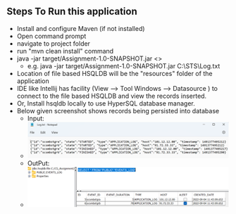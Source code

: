 Steps To Run this application
-----------------------------
- Install and configure Maven (if not installed)
- Open command prompt
- navigate to project folder
- run "mvn clean install" command
- java -jar target/Assignment-1.0-SNAPSHOT.jar <<!Complete Path To Your file!>>
  - e.g. java -jar target/Assignment-1.0-SNAPSHOT.jar C:\STS\Log.txt
- Location of file based HSQLDB will be the "resources" folder of the application
- IDE like Intellij has facility (View --> Tool Windows --> Datasource ) to connect to the file based HSQLDB and view the records inserted.
- Or, Install hsqldb locally to use HyperSQL database manager.
- Below given screenshot shows records being persisted into database
    - Input:
    - ![img_2.png](img_2.png)
    - OutPut:
    - ![img_1.png](img_1.png)